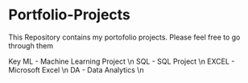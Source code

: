 # Portfolio-Projects

This Repository contains my portofolio projects. Please feel free to go through them

Key
ML - Machine Learning Project \n
SQL - SQL Project \n
EXCEL - Microsoft Excel \n
DA - Data Analytics \n
